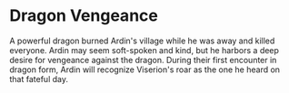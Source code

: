 # Dragon Vengeance
A powerful dragon burned Ardin's village while he was away and killed everyone. Ardin may seem soft-spoken and kind, but he harbors a deep desire for vengeance against the dragon. During their first encounter in dragon form, Ardin will recognize Viserion's roar as the one he heard on that fateful day.
